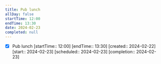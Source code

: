 ```yaml
---
title: Pub lunch
allDay: false
startTime: 12:00
endTime: 13:30
date: 2024-02-23
completed: null
---
```

- [x] Pub lunch [startTime:: 12:00] [endTime:: 13:30]  [created:: 2024-02-22]  [start:: 2024-02-23]  [scheduled:: 2024-02-23]  [completion:: 2024-02-23]